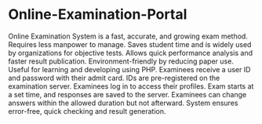 # Online-Examination-Portal
Online Examination System is a fast, accurate, and growing exam method.
Requires less manpower to manage.
Saves student time and is widely used by organizations for objective tests.
Allows quick performance analysis and faster result publication.
Environment-friendly by reducing paper use.
Useful for learning and developing using PHP.
Examinees receive a user ID and password with their admit card.
IDs are pre-registered on the examination server.
Examinees log in to access their profiles.
Exam starts at a set time, and responses are saved to the server.
Examinees can change answers within the allowed duration but not afterward.
System ensures error-free, quick checking and result generation.
